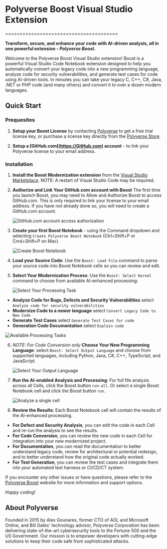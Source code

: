# Polyverse Boost Visual Studio Extension
=======================================

**Transform, secure, and enhance your code with AI-driven analysis, all in one powerful extension - *Polyverse Boost*.**

Welcome to the Polyverse Boost Visual Studio extension! Boost is a powerful Visual Studio Code Notebook extension designed to help you automatically convert your legacy code into a new programming language, analyze code for security vulnerabilities, and generate test cases for code using AI-driven tools. In minutes you can take your legacy C, C++, C#, Java, .NET or PHP code (and many others) and convert it to over a dozen modern languages.

## Quick Start

### Prequesites
1. **Setup your Boost License** by contacting [Polyverse](https://polyverse.com/pages/boost-visual-studio) to get a free trial license key, or purchase a license key directly from the [Polyverse Store](https://polyverse.com/pages/boost-buy-visual-studio).

2. **Setup a [GitHub.com[(https://GitHub.com) account** - to link your Polyverse license to your email address.

### Installation
1. **Install the Boost Modernization extension** from the [Visual Studio Marketplace](https://marketplace.visualstudio.com/items?itemName=Polyverse.polyverse-boost). NOTE: A restart of Visual Studio Code may be required.

2. **Authorize and Link Your GitHub.com account with Boost** The first time you launch Boost, you may need to Allow and Authorize Boost to access GitHub.com. This is only required to link your license to your email address. If you have not already done so, you will need to create a GitHub.com account.

   ![GitHub.com account access authorization](https://cdn.shopify.com/s/files/1/0581/9940/8779/files/Screenshot_2023-03-28_at_10.03.32_PM.jpg?width=500)

3. **Create your first Boost Notebook** - using the Command dropdown and selecting `Create Polyverse Boost Notebook` (Ctrl+Shift+P or Cmd+Shift+P on Mac) 

   ![Create Boost Notebook](https://cdn.shopify.com/s/files/1/0581/9940/8779/files/Screenshot_2023-03-26_at_5.40.18_PM.jpg?width=500)

4. **Load your Source Code**: Use the `Boost: Load File` command to parse your source code into Boost Notebook cells so you can review and edit.

5. **Select Your Modernization Process**: Use the `Boost: Select Kernel` command to choose from available AI-enhanced processing:

   ![Select Your Processing Task](https://cdn.shopify.com/s/files/1/0581/9940/8779/files/Screenshot_2023-03-26_at_5.52.28_PM.jpg?width=500)
  
  * **Analyze Code for Bugs, Defects and Security Vulnerabilities** select `Analyze code for security vulnerabilities`
  * **Modernize Code to a newer language** select `Convert Legacy Code to New Code`
  * **Generate Test Cases** select `Generate Test Cases for code`
  * **Generation Code Documentation** select `Explain code`

   ![Available Processing Tasks](https://cdn.shopify.com/s/files/1/0581/9940/8779/files/Screenshot_2023-03-28_at_10.26.59_PM.jpg?width=500)


6. _NOTE: For Code Conversion only_ **Choose Your New Programming Language**: select `Boost: Select Output Language` and choose from supported languages, including Python, Java, C\#, C++, TypeScript, and JavaScript.

    ![Select Your Output Language](https://cdn.shopify.com/s/files/1/0581/9940/8779/files/Screenshot_2023-03-28_at_9.41.57_PM.jpg?width=500)


7. **Run the AI-enabled Analysis and Processing**: For full file analysis across all Cells, click the Boost button `run-all`. Or select a single Boost Notebook cell and click the Boost button `run`.

    ![Analyze a single cell](https://cdn.shopify.com/s/files/1/0581/9940/8779/files/Screenshot_2023-03-28_at_1.45.43_PM.jpg?width=500)


8. **Review the Results**: Each Boost Notebook cell will contain the results of the AI-enhanced processing.
  * **For Defect and Security Analysis**, you can edit the code in each Cell and re-run the analysis to see the results.
  * **For Code Conversion**, you can review the new code in each Cell for integration into your new modernized project.
  * **For Documentation**, you can read the documentation to better understand legacy code, review for architectural or potential redesign, and to better understand how the original code actually worked.
  * **For Test Generation**, you can review the test cases and integrate them into your automated test harness or CI/CD/CT system.

If you encounter any other issues or have questions, please refer to the [Polyverse Boost](https://polyverse.com/pages/boost-visual-studio) website for more information and support options.

*Happy coding!*

## About Polyverse

Founded in 2015 by Alex Gounares, former CTO of AOL and Microsoft Online, and Bill Gates' technology advisor, Polyverse Corporation has been delivering state-of-the-art cybersecurity tools to the Fortune 500 and the US Government. Our mission is to empower developers with cutting-edge solutions to keep their code safe from sophisticated attacks.